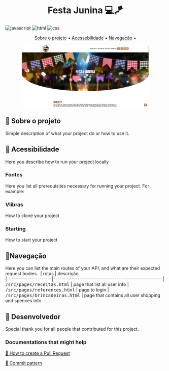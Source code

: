 [JAVASCRIPT__BADGE]: https://img.shields.io/badge/Javascript-000?style=for-the-badge&logo=javascript

[CSS3]:https://img.shields.io/badge/css3-%231572B6.svg?style=for-the-badge&logo=css3&logoColor=white
[HTML5]: https://img.shields.io/badge/html5-%23E34F26.svg?style=for-the-badge&logo=html5&logoColor=white



<h1 align="center" style="font-weight: bold;">Festa Junina 💻🪁</h1>


![javascript][JAVASCRIPT__BADGE]
![html][HTML5]
![css][CSS3]

<p align="center">
 <a href="#about">Sobre o projeto</a> • 
 <a href="#started">Acessebilidade</a> • 
  <a href="#started">Navegação</a> • 
</p>


<p align="center">
    <img src="src/assets/img/site-printscreen.png" alt="Image Example" width="400px">
</p>

<h2 id="started">📌 Sobre o projeto</h2>

Simple description of what your project do or how to use it.



<h2 id="started">🚀 Acessibilidade</h2>

Here you describe how to run your project locally

<h3>Fontes</h3>

Here you list all prerequisites necessary for running your project. For example:



<h3>Vlibras</h3>

How to clone your project



<h3>Starting</h3>

How to start your project



<h2 id="routes">📍Navegação</h2>

Here you can list the main routes of your API, and what are their expected request bodies.
​
| rotas               | descrição                                          
|----------------------|-----------------------------------------------------
| <kbd>/src/pages/receitas.html</kbd>     | page that list all user info
| <kbd>/src/pages/references.html</kbd>     | page to login
| <kbd>/src/pages/brincadeiras.html</kbd>     | page that contains all user shopping and spences info

<h2 id="colab">🤝 Desenvolvedor</h2>

Special thank you for all people that contributed for this project.


<h3>Documentations that might help</h3>

[📝 How to create a Pull Request](https://www.atlassian.com/br/git/tutorials/making-a-pull-request)

[💾 Commit pattern](https://gist.github.com/joshbuchea/6f47e86d2510bce28f8e7f42ae84c716)